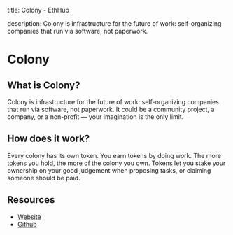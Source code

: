title: Colony - EthHub

description: Colony is infrastructure for the future of work: self-organizing companies that run via software, not paperwork.

# Colony

## What is Colony?

Colony is infrastructure for the future of work: self-organizing companies that run via software, not paperwork. It could be a community project, a company, or a non-profit — your imagination is the only limit.

## How does it work?

Every colony has its own token. You earn tokens by doing work. The more tokens you hold, the more of the colony you own. Tokens let you stake your ownership on your good judgement when proposing tasks, or claiming someone should be paid.

## Resources
* [Website](https://colony.io)
* [Github](https://github.com/JoinColony)
